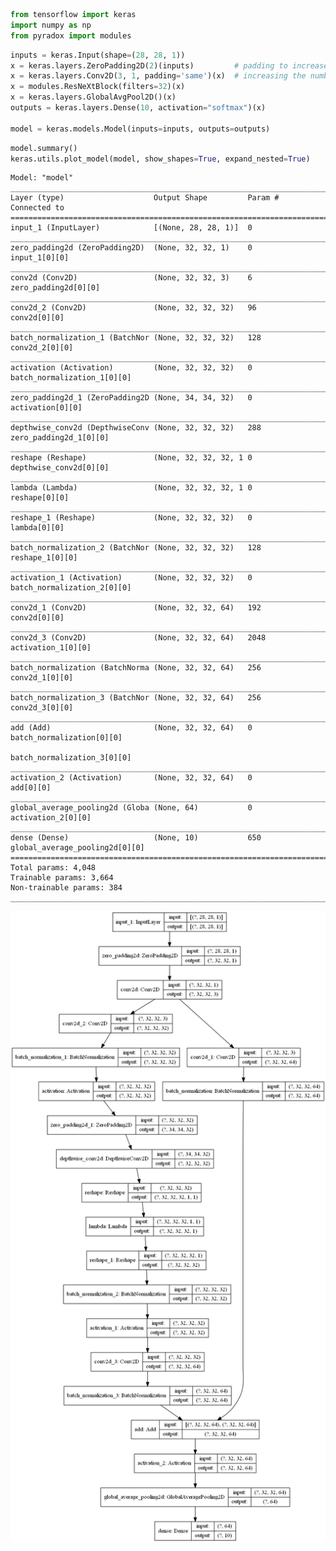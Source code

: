 ```python
from tensorflow import keras
import numpy as np
from pyradox import modules
```


```python
inputs = keras.Input(shape=(28, 28, 1))
x = keras.layers.ZeroPadding2D(2)(inputs)         # padding to increase dimenstions to 32x32
x = keras.layers.Conv2D(3, 1, padding='same')(x)  # increasing the number of channels to 3
x = modules.ResNeXtBlock(filters=32)(x)
x = keras.layers.GlobalAvgPool2D()(x)
outputs = keras.layers.Dense(10, activation="softmax")(x)

model = keras.models.Model(inputs=inputs, outputs=outputs) 
```


```python
model.summary()
keras.utils.plot_model(model, show_shapes=True, expand_nested=True)
```

    Model: "model"
    __________________________________________________________________________________________________
    Layer (type)                    Output Shape         Param #     Connected to                     
    ==================================================================================================
    input_1 (InputLayer)            [(None, 28, 28, 1)]  0                                            
    __________________________________________________________________________________________________
    zero_padding2d (ZeroPadding2D)  (None, 32, 32, 1)    0           input_1[0][0]                    
    __________________________________________________________________________________________________
    conv2d (Conv2D)                 (None, 32, 32, 3)    6           zero_padding2d[0][0]             
    __________________________________________________________________________________________________
    conv2d_2 (Conv2D)               (None, 32, 32, 32)   96          conv2d[0][0]                     
    __________________________________________________________________________________________________
    batch_normalization_1 (BatchNor (None, 32, 32, 32)   128         conv2d_2[0][0]                   
    __________________________________________________________________________________________________
    activation (Activation)         (None, 32, 32, 32)   0           batch_normalization_1[0][0]      
    __________________________________________________________________________________________________
    zero_padding2d_1 (ZeroPadding2D (None, 34, 34, 32)   0           activation[0][0]                 
    __________________________________________________________________________________________________
    depthwise_conv2d (DepthwiseConv (None, 32, 32, 32)   288         zero_padding2d_1[0][0]           
    __________________________________________________________________________________________________
    reshape (Reshape)               (None, 32, 32, 32, 1 0           depthwise_conv2d[0][0]           
    __________________________________________________________________________________________________
    lambda (Lambda)                 (None, 32, 32, 32, 1 0           reshape[0][0]                    
    __________________________________________________________________________________________________
    reshape_1 (Reshape)             (None, 32, 32, 32)   0           lambda[0][0]                     
    __________________________________________________________________________________________________
    batch_normalization_2 (BatchNor (None, 32, 32, 32)   128         reshape_1[0][0]                  
    __________________________________________________________________________________________________
    activation_1 (Activation)       (None, 32, 32, 32)   0           batch_normalization_2[0][0]      
    __________________________________________________________________________________________________
    conv2d_1 (Conv2D)               (None, 32, 32, 64)   192         conv2d[0][0]                     
    __________________________________________________________________________________________________
    conv2d_3 (Conv2D)               (None, 32, 32, 64)   2048        activation_1[0][0]               
    __________________________________________________________________________________________________
    batch_normalization (BatchNorma (None, 32, 32, 64)   256         conv2d_1[0][0]                   
    __________________________________________________________________________________________________
    batch_normalization_3 (BatchNor (None, 32, 32, 64)   256         conv2d_3[0][0]                   
    __________________________________________________________________________________________________
    add (Add)                       (None, 32, 32, 64)   0           batch_normalization[0][0]        
                                                                     batch_normalization_3[0][0]      
    __________________________________________________________________________________________________
    activation_2 (Activation)       (None, 32, 32, 64)   0           add[0][0]                        
    __________________________________________________________________________________________________
    global_average_pooling2d (Globa (None, 64)           0           activation_2[0][0]               
    __________________________________________________________________________________________________
    dense (Dense)                   (None, 10)           650         global_average_pooling2d[0][0]   
    ==================================================================================================
    Total params: 4,048
    Trainable params: 3,664
    Non-trainable params: 384
    __________________________________________________________________________________________________
    




![png](output_3_1.png)


